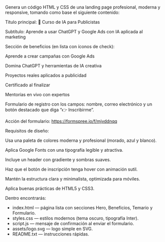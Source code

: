 Genera un código HTML y CSS de una landing page profesional, moderna y responsive, tomando como base el siguiente contenido:

Título principal: 🚀 Curso de IA para Publicistas

Subtítulo: Aprende a usar ChatGPT y Google Ads con IA aplicada al marketing

Sección de beneficios (en lista con íconos de check):

Aprende a crear campañas con Google Ads

Domina ChatGPT y herramientas de IA creativa

Proyectos reales aplicados a publicidad

Certificado al finalizar

Mentorías en vivo con expertos

Formulario de registro con los campos: nombre, correo electrónico y un botón destacado que diga “👉 Inscribirme”.

Acción del formulario: https://formspree.io/f/mjvddnqq

Requisitos de diseño:

Usa una paleta de colores moderna y profesional (morado, azul y blanco).

Aplica Google Fonts con una tipografía legible y atractiva.

Incluye un header con gradiente y sombras suaves.

Haz que el botón de inscripción tenga hover con animación sutil.

Mantén la estructura clara y minimalista, optimizada para móviles.

Aplica buenas prácticas de HTML5 y CSS3.

Dentro encontrarás:
- index.html — página lista con secciones Hero, Beneficios, Temario y Formulario.
- styles.css — estilos modernos (tema oscuro, tipografía Inter).
- script.js — mensaje de confirmación al enviar el formulario.
- assets/logo.svg — logo simple en SVG.
- README.txt — instrucciones rápidas.